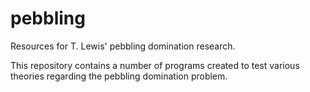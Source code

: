 # pebbling
Resources for T. Lewis' pebbling domination research.

This repository contains a number of programs created to test various theories regarding the pebbling domination problem.
